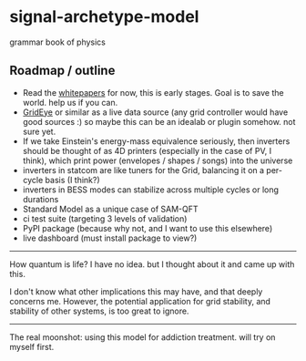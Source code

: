 # signal-archetype-model
grammar book of physics

## Roadmap / outline
- Read the [whitepapers](https://github.com/sontric/signal-archetype-model/tree/main/whitepapers) for now, this is early stages. Goal is to save the world. help us if you can.
- [GridEye](https://fnetpublic.utk.edu/) or similar as a live data source (any grid controller would have good sources :) so maybe this can be an idealab or plugin somehow. not sure yet.
- If we take Einstein's energy-mass equivalence seriously, then inverters should be thought of as 4D printers (especially in the case of PV, I think), which print power (envelopes / shapes / songs) into the universe
- inverters in statcom are like tuners for the Grid, balancing it on a per-cycle basis (I think?)
- inverters in BESS modes can stabilize across multiple cycles or long durations
- Standard Model as a unique case of SAM-QFT
- ci test suite (targeting 3 levels of validation)
- PyPI package (because why not, and I want to use this elsewhere)
- live dashboard (must install package to view?)

---

How quantum is life? I have no idea. but I thought about it and came up with this.

I don't know what other implications this may have, and that deeply concerns me. However, the potential application for grid stability, and stability of other systems, is too great to ignore.

---

The real moonshot: using this model for addiction treatment. will try on myself first.
